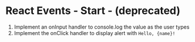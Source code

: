 # React Events - Start - (deprecated)

1. Implement an onInput handler to console.log the value as the user types
2. Implement the onClick handler to display alert with `Hello, {name}!`


